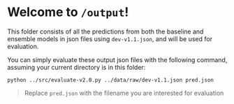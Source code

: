 # Welcome to `/output`!

This folder consists of all the predictions from both the baseline and ensemble models in json files using `dev-v1.1.json`, and will be used for evaluation.

You can simply evaluate these output json files with the following command, assuming your current directory is in this folder:
```
python ../src/evaluate-v2.0.py ../data/raw/dev-v1.1.json pred.json
```
> Replace `pred.json` with the filename you are interested for evaluation

